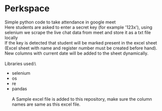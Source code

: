 # Perkspace
Simple python code to take attendance in google meet\
Here students are asked to enter a secret key (for example '123x'), using selenium we scrape the live chat data from meet and store it as a txt file locally\
If the key is detected that student will be marked present in the excel sheet (Excel sheet with name and register number must be created before hand).\
New columns with current date will be added to the sheet dynamically.\
\
Libraries used:\
- selenium
- os
- re
- pandas\
\
A Sample excel file is added to this repository, make sure the column names are same as this excel file.
